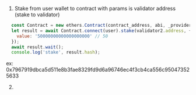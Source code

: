1. Stake from user wallet to contract with params is validator address (stake to validator)
```js
  const Contract = new ethers.Contract(contract_address, abi, _provider);
  let result = await Contract.connect(user).stake(validator2.address, {
    value: '50000000000000000000' // 50
  });
  await result.wait();
  console.log('stake', result.hash);
```
ex: 0x7967919dbca5d511e8b3fae8329fd9d6a96746ec4f3cb4ca556c950473525633

2. 